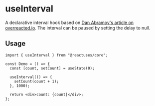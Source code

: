 # useInterval

A declarative interval hook based on [Dan Abramov's article on overreacted.io](https://overreacted.io/making-setinterval-declarative-with-react-hooks/). The interval can be paused by setting the delay to null.

## Usage

```tsx
import { useInterval } from "@reactuses/core";

const Demo = () => {
  const [count, setCount] = useState(0);

  useInterval(() => {
    setCount(count + 1);
  }, 1000);

  return <div>count: {count}</div>;
};
```
